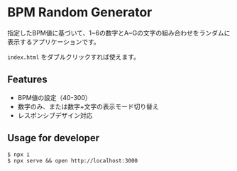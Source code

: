 # BPM Random Generator

指定したBPM値に基づいて、1~6の数字とA~Gの文字の組み合わせをランダムに表示するアプリケーションです。

`index.html` をダブルクリックすれば使えます。

## Features

- BPM値の設定（40-300）
- 数字のみ、または数字+文字の表示モード切り替え
- レスポンシブデザイン対応

## Usage for developer

```
$ npx i
$ npx serve && open http://localhost:3000
```
